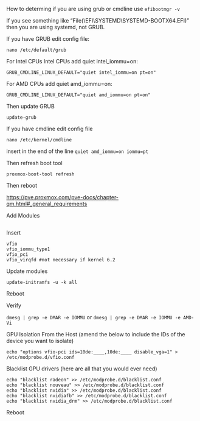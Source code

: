 How to determing if you are using grub or cmdline
use `efibootmgr -v`

If you see something like “File(\EFI\SYSTEMD\SYSTEMD-BOOTX64.EFI)” then you are using systemd, not GRUB.

If you have GRUB edit config file:

```
nano /etc/default/grub
```

For Intel CPUs Intel CPUs add quiet intel_iommu=on: 
```
GRUB_CMDLINE_LINUX_DEFAULT="quiet intel_iommu=on pt=on"
```

For AMD CPUs add quiet amd_iommu=on:

```
GRUB_CMDLINE_LINUX_DEFAULT="quiet amd_iommu=on pt=on"
```

Then update GRUB
```
update-grub
```

If you have cmdline edit config file 
```
nano /etc/kernel/cmdline
```

insert in the end of the line
`quiet amd_iommu=on iommu=pt`

Then refresh boot tool
```
proxmox-boot-tool refresh
```
Then reboot

https://pve.proxmox.com/pve-docs/chapter-qm.html#_general_requirements

Add Modules

```nano /etc/modules
```

Insert

```
vfio
vfio_iommu_type1
vfio_pci
vfio_virqfd #not necessary if kernel 6.2
```
Update modules
```
update-initramfs -u -k all
```
Reboot

Verify

`dmesg | grep -e DMAR -e IOMMU` or
`dmesg | grep -e DMAR -e IOMMU -e AMD-Vi`

GPU Isolation From the Host (amend the below to include the IDs of the device you want to isolate)

```
echo "options vfio-pci ids=10de:____,10de:____ disable_vga=1" > /etc/modprobe.d/vfio.conf
```

Blacklist GPU drivers (here are all that you would ever need)

```
echo "blacklist radeon" >> /etc/modprobe.d/blacklist.conf 
echo "blacklist nouveau" >> /etc/modprobe.d/blacklist.conf 
echo "blacklist nvidia" >> /etc/modprobe.d/blacklist.conf 
echo "blacklist nvidiafb" >> /etc/modprobe.d/blacklist.conf
echo "blacklist nvidia_drm" >> /etc/modprobe.d/blacklist.conf
```
Reboot 
